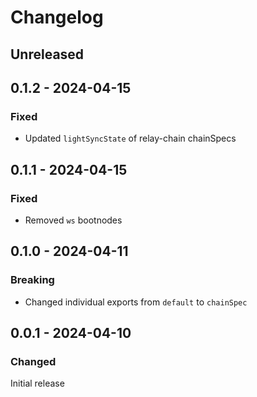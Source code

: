 # Changelog

## Unreleased

## 0.1.2 - 2024-04-15

### Fixed

- Updated `lightSyncState` of relay-chain chainSpecs

## 0.1.1 - 2024-04-15

### Fixed

- Removed `ws` bootnodes

## 0.1.0 - 2024-04-11

### Breaking

- Changed individual exports from `default` to `chainSpec`

## 0.0.1 - 2024-04-10

### Changed

Initial release
